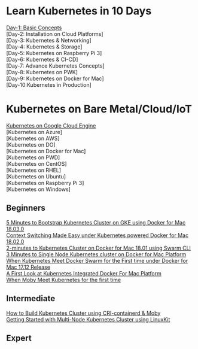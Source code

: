 
# Learn Kubernetes in 10 Days

[Day-1: Basic Concepts](https://github.com/ajeetraina/kubernetes101/tree/master/concept/day-1)<br>
[Day-2: Installation on Cloud Platforms]<br>
[Day-3: Kubernetes & Networking]<br>
[Day-4: Kubernetes & Storage]<br>
[Day-5: Kubernetes on Raspberry Pi 3]<br>
[Day-6: Kubernetes & CI-CD]<br>
[Day-7: Advance Kubernetes Concepts]<br>
[Day-8: Kubernetes on PWK]<br>
[Day-9: Kubernetes on Docker for Mac]<br>
[Day-10:Kubernetes in Production]<br>


# Kubernetes on Bare Metal/Cloud/IoT

[Kubernetes on Google Cloud Engine](https://github.com/ajeetraina/kubernetes101/tree/master/GKE)<br>
[Kubernetes on Azure]<br>
[Kubernetes on AWS]<br>
[Kubernetes on DO]<br>
[Kubernetes on Docker for Mac]<br>
[Kubernetes on PWD]<br>
[Kubernetes on CentOS]<br>
[Kubernetes on RHEL]<br>
[Kubernetes on Ubuntu]<br>
[Kubernetes on Raspberry Pi 3]<br>
[Kubernetes on Windows]<br>



## Beginners

[5 Minutes to Bootstrap Kubernetes Cluster on GKE using Docker for Mac 18.03.0](http://collabnix.com/bootstrapping-kubernetes-cluster-using-docker-for-mac-18-03-0-ce-edition/)<br>
[Context Switching Made Easy under Kubernetes powered Docker for Mac 18.02.0](http://collabnix.com/namespace-context-toggling-made-easy-under-docker-for-mac-18-02-release/)<br>
[2-minutes to Kubernetes Cluster on Docker for Mac 18.01 using Swarm CLI](http://collabnix.com/running-kubernetes-cluster-on-docker-for-mac-18-01-using-swarm-cli/)<br>
[3 Minutes to Single Node Kubernetes cluster on Docker for Mac Platform](http://collabnix.com/3-minutes-to-single-node-kubernetes-cluster-on-docker-for-mac-platform/)<br>
[When Kubernetes Meet Docker Swarm for the First time under Docker for Mac 17.12 Release](http://collabnix.com/integration-of-docker-swarm-kubernetes-under-docker-for-mac-platform/) <br>
[A First Look at Kubernetes Integrated Docker For Mac Platform](http://collabnix.com/a-first-look-at-kubernetes-integrated-docker-for-mac-platform/)<br>
[When Moby Meet Kubernetes for the first time](http://collabnix.com/when-linuxkit-meet-kubernetes-for-the-first-time/)<br>




## Intermediate

[How to Build Kubernetes Cluster using CRI-containerd & Moby](http://collabnix.com/building-multi-node-kubernetes-cluster-using-linuxkit-cri-containerd/) <br>
[Getting Started with Multi-Node Kubernetes Cluster using LinuxKit](http://collabnix.com/getting-started-with-multi-node-kubernetes-cluster-using-linuxkit/)


## Expert
